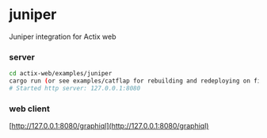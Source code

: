# juniper

Juniper integration for Actix web

### server

```bash
cd actix-web/examples/juniper
cargo run (or see examples/catflap for rebuilding and redeploying on file change)
# Started http server: 127.0.0.1:8080
```

### web client

[http://127.0.0.1:8080/graphiql](http://127.0.0.1:8080/graphiql)
